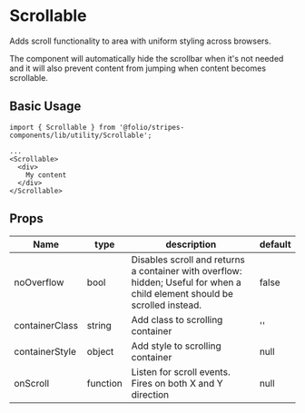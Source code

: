 # Scrollable

Adds scroll functionality to area with uniform styling across browsers.

The component will automatically hide the scrollbar when it's not needed and it will also prevent content from jumping when content becomes scrollable.

## Basic Usage

```
import { Scrollable } from '@folio/stripes-components/lib/utility/Scrollable';

...
<Scrollable>
  <div>
    My content
  </div>
</Scrollable>
```

## Props

Name | type | description | default
--- | --- | --- | ---
noOverflow | bool | Disables scroll and returns a container with overflow: hidden; Useful for when a child element should be scrolled instead. | false
containerClass | string | Add class to scrolling container | ''
containerStyle | object | Add style to scrolling container | null
onScroll | function | Listen for scroll events. Fires on both X and Y direction | null

